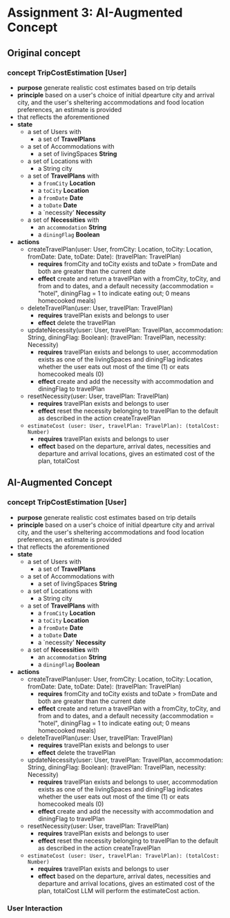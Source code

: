 # Assignment 3: AI-Augmented Concept

## Original concept
### concept TripCostEstimation [User]
* **purpose** generate realistic cost estimates based on trip details
* **principle** based on a user's choice of initial dpearture city and arrival city, and the user's sheltering accommodations and food location preferences, an estimate is provided
* that reflects the aforementioned
* **state**
    * a set of Users with
      * a set of **TravelPlans**
    * a set of Accommodations with
      * a set of livingSpaces **String**
    * a set of Locations with
       * a String city
    * a set of **TravelPlans** with
        * a `fromCity` **Location**
        * a `toCity` **Location**
        * a `fromDate` **Date**
        * a `toDate` **Date**
        * a `necessity' **Necessity**
    * a set of **Necessities** with
        * an `accommodation` **String**
        * a `diningFlag` **Boolean**
* **actions**
    *  createTravelPlan(user: User, fromCity: Location, toCity: Location, fromDate: Date, toDate: Date): (travelPlan: TravelPlan)
         * **requires** fromCity and toCity exists and toDate > fromDate and both are greater than the current date
         * **effect** create and return a travelPlan with a fromCity, toCity, and from and to dates, and a default necessity (accommodation = "hotel", diningFlag = 1 to indicate eating out; 0 means homecooked meals)
    * deleteTravelPlan(user: User, travelPlan: TravelPlan)
         * **requires** travelPlan exists and belongs to user
         * **effect** delete the travelPlan
    *  updateNecessity(user: User, travelPlan: TravelPlan, accommodation: String, diningFlag: Boolean): (travelPlan: TravelPlan, necessity: Necessity)
         * **requires** travelPlan exists and belongs to user, accommodation exists as one of the livingSpaces and diningFlag indicates whether the user eats out most of the time (1) or eats homecooked meals (0)
         * **effect** create and add the necessity with accommodation and diningFlag to travelPlan
    * resetNecessity(user: User, travelPlan: TravelPlan)
         * **requires** travelPlan exists and belongs to user
         * **effect** reset the necessity belonging to travelPlan to the default as described in the action createTravelPlan
    * `estimateCost (user: User, travelPlan: TravelPlan): (totalCost: Number)`
         * **requires** travelPlan exists and belongs to user
         * **effect** based on the departure, arrival dates, necessities and departure and arrival locations, gives an estimated cost of the plan, totalCost
## AI-Augmented Concept
### concept TripCostEstimation [User]
* **purpose** generate realistic cost estimates based on trip details
* **principle** based on a user's choice of initial dpearture city and arrival city, and the user's sheltering accommodations and food location preferences, an estimate is provided
* that reflects the aforementioned
* **state**
    * a set of Users with
      * a set of **TravelPlans**
    * a set of Accommodations with
      * a set of livingSpaces **String**
    * a set of Locations with
       * a String city
    * a set of **TravelPlans** with
        * a `fromCity` **Location**
        * a `toCity` **Location**
        * a `fromDate` **Date**
        * a `toDate` **Date**
        * a `necessity' **Necessity**
    * a set of **Necessities** with
        * an `accommodation` **String**
        * a `diningFlag` **Boolean**
* **actions**
    *  createTravelPlan(user: User, fromCity: Location, toCity: Location, fromDate: Date, toDate: Date): (travelPlan: TravelPlan)
         * **requires** fromCity and toCity exists and toDate > fromDate and both are greater than the current date
         * **effect** create and return a travelPlan with a fromCity, toCity, and from and to dates, and a default necessity (accommodation = "hotel", diningFlag = 1 to indicate eating out; 0 means homecooked meals)
    * deleteTravelPlan(user: User, travelPlan: TravelPlan)
         * **requires** travelPlan exists and belongs to user
         * **effect** delete the travelPlan
    *  updateNecessity(user: User, travelPlan: TravelPlan, accommodation: String, diningFlag: Boolean): (travelPlan: TravelPlan, necessity: Necessity)
         * **requires** travelPlan exists and belongs to user, accommodation exists as one of the livingSpaces and diningFlag indicates whether the user eats out most of the time (1) or eats homecooked meals (0)
         * **effect** create and add the necessity with accommodation and diningFlag to travelPlan
    * resetNecessity(user: User, travelPlan: TravelPlan)
         * **requires** travelPlan exists and belongs to user
         * **effect** reset the necessity belonging to travelPlan to the default as described in the action createTravelPlan
    * `estimateCost (user: User, travelPlan: TravelPlan): (totalCost: Number)`
         * **requires** travelPlan exists and belongs to user
         * **effect** based on the departure, arrival dates, necessities and departure and arrival locations, gives an estimated cost of the plan, totalCost
    LLM will perform the estimateCost action.

### User Interaction

